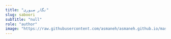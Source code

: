 ```yaml
--- 
title: "نگار صبوری" 
slug: saboori 
subTitle: "null" 
role: "author" 
image: "https://raw.githubusercontent.com/asmaneh/asmaneh.github.io/master/assets/img/authors/saboori.jpg" 
--- 
```

